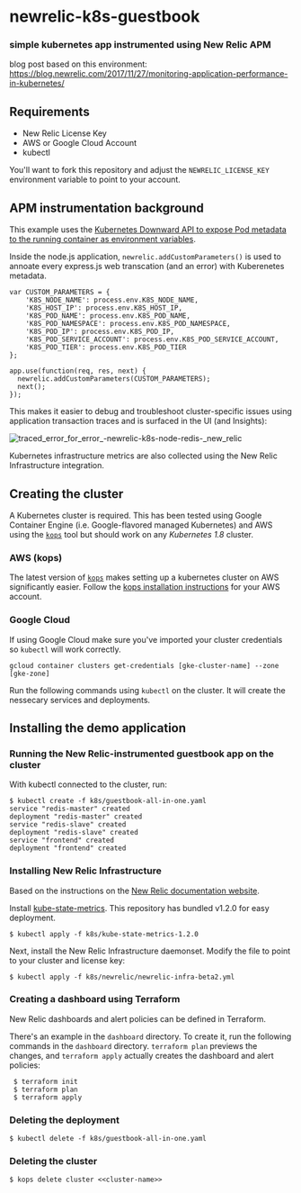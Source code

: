 # newrelic-k8s-guestbook
### simple kubernetes app instrumented using New Relic APM

blog post based on this environment: https://blog.newrelic.com/2017/11/27/monitoring-application-performance-in-kubernetes/

## Requirements

* New Relic License Key
* AWS or Google Cloud Account
* kubectl

You'll want to fork this repository and adjust the `NEWRELIC_LICENSE_KEY` environment variable to point to your account.

## APM instrumentation background

This example uses the [Kubernetes Downward API to expose Pod metadata to the running container as environment variables](https://kubernetes.io/docs/tasks/inject-data-application/environment-variable-expose-pod-information/).

Inside the node.js application, `newrelic.addCustomParameters()` is used to annoate every express.js web transcation (and an error) with Kuberenetes metadata. 

```
var CUSTOM_PARAMETERS = {
    'K8S_NODE_NAME': process.env.K8S_NODE_NAME,
    'K8S_HOST_IP': process.env.K8S_HOST_IP,
    'K8S_POD_NAME': process.env.K8S_POD_NAME,
    'K8S_POD_NAMESPACE': process.env.K8S_POD_NAMESPACE,
    'K8S_POD_IP': process.env.K8S_POD_IP,
    'K8S_POD_SERVICE_ACCOUNT': process.env.K8S_POD_SERVICE_ACCOUNT,
    'K8S_POD_TIER': process.env.K8S_POD_TIER
};

app.use(function(req, res, next) {
  newrelic.addCustomParameters(CUSTOM_PARAMETERS);
  next();
});
```

This makes it easier to debug and troubleshoot cluster-specific issues using application transaction traces and is surfaced in the UI (and Insights):

![traced_error_for_error_-_newrelic-k8s-node-redis_-_new_relic](https://user-images.githubusercontent.com/27153/31741413-ffda451c-b408-11e7-837f-0613e25898d9.png)

Kubernetes infrastructure metrics are also collected using the New Relic Infrastructure integration.

## Creating the cluster

A Kubernetes cluster is required. This has been tested using Google Container Engine (i.e. Google-flavored managed Kubernetes) and AWS using the [`kops`](https://github.com/kubernetes/kops/blob/master/docs/aws.md) tool but should work on any *Kubernetes 1.8* cluster.

### AWS (kops)

The latest version of [`kops`](https://github.com/kubernetes/kops/blob/master/docs/aws.md) makes setting up a kubernetes cluster on AWS significantly easier. Follow the [kops installation instructions](https://github.com/kubernetes/kops/blob/master/docs/aws.md) for your AWS account.

### Google Cloud

If using Google Cloud make sure you've imported your cluster credentials so `kubectl` will work correctly.

```
gcloud container clusters get-credentials [gke-cluster-name] --zone [gke-zone]
```

Run the following commands using `kubectl` on the cluster.
 It will create the nessecary services and deployments.

## Installing the demo application

### Running the New Relic-instrumented guestbook app on the cluster

With kubectl connected to the cluster, run:

```
$ kubectl create -f k8s/guestbook-all-in-one.yaml
service "redis-master" created
deployment "redis-master" created
service "redis-slave" created
deployment "redis-slave" created
service "frontend" created
deployment "frontend" created
```

### Installing New Relic Infrastructure

Based on the instructions on the [New Relic documentation website](https://docs.newrelic.com/docs/kubernetes-monitoring-integration).

Install [kube-state-metrics](https://github.com/kubernetes/kube-state-metrics). This repository has bundled v1.2.0 for easy deployment.

```
$ kubectl apply -f k8s/kube-state-metrics-1.2.0
```

Next, install the New Relic Infrastructure daemonset. Modify the file to point to your cluster and license key:

```
$ kubectl apply -f k8s/newrelic/newrelic-infra-beta2.yml
```

### Creating a dashboard using Terraform

New Relic dashboards and alert policies can be defined in Terraform. 

There's an example in the `dashboard` directory. To create it, run the following commands in the `dashboard` directory. `terraform plan` previews the changes, and `terraform apply` actually creates the dashboard and alert policies:

```
 $ terraform init
 $ terraform plan
 $ terraform apply
```

### Deleting the deployment

```
$ kubectl delete -f k8s/guestbook-all-in-one.yaml
```
### Deleting the cluster

```
$ kops delete cluster <<cluster-name>>
```

